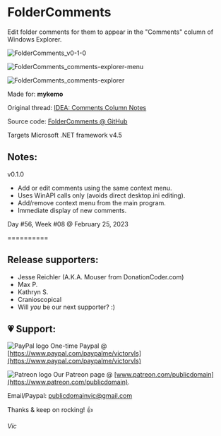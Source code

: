 # FolderComments

Edit folder comments for them to appear in the "Comments" column of Windows Explorer.

![FolderComments_v0-1-0](https://user-images.githubusercontent.com/54631779/221388274-152d0899-23cf-46bb-a309-1d7d81c50c73.png)

![FolderComments_comments-explorer-menu](https://user-images.githubusercontent.com/54631779/221384490-9e5f9341-e02a-4da6-b3f7-bb726d4ae67d.png)

![FolderComments_comments-explorer](https://user-images.githubusercontent.com/54631779/221384492-17672511-ecd5-49b5-9926-ef3c1d5f9eb3.png)

Made for: **mykemo**

Original thread: [IDEA: Comments Column Notes](https://www.donationcoder.com/forum/index.php?topic=1733.0)

Source code: [FolderComments @ GitHub](https://github.com/publicdomain/folder-comments)

Targets Microsoft .NET framework v4.5

## Notes:

v0.1.0

- Add or edit comments using the same context menu.
- Uses WinAPI calls only (avoids direct desktop.ini editing).
- Add/remove context menu from the main program.
- Immediate display of new comments.

Day #56, Week #08 @ February 25, 2023

==========

## Release supporters:

* Jesse Reichler (A.K.A. Mouser from DonationCoder.com)
* Max P.
* Kathryn S.
* Cranioscopical
* Will *you* be our next supporter? :)

## 💗 Support:

![PayPal logo](https://i.imgur.com/CSaPEFY.png) One-time Paypal @ [https://www.paypal.com/paypalme/victorvls](https://www.paypal.com/paypalme/victorvls)

![Patreon logo](https://i.imgur.com/LKBj3ih.png) Our Patreon page @ [www.patreon.com/publicdomain](https://www.patreon.com/publicdomain).

Email/Paypal: publicdomainvic@gmail.com

Thanks & keep on rocking! 👍

*Vic*

